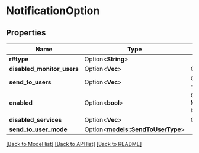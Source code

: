 # NotificationOption

## Properties

Name | Type | Description | Notes
------------ | ------------- | ------------- | -------------
**r#type** | Option<**String**> |  | [optional]
**disabled_monitor_users** | Option<**Vec<String>**> | Gets or sets user Ids to not monitor (it's opt out). | [optional]
**send_to_users** | Option<**Vec<String>**> | Gets or sets user Ids to send to (if SendToUserMode == Custom). | [optional]
**enabled** | Option<**bool**> | Gets or sets a value indicating whether this MediaBrowser.Model.Notifications.NotificationOption is enabled. | [optional]
**disabled_services** | Option<**Vec<String>**> | Gets or sets the disabled services. | [optional]
**send_to_user_mode** | Option<[**models::SendToUserType**](SendToUserType.md)> |  | [optional]

[[Back to Model list]](../README.md#documentation-for-models) [[Back to API list]](../README.md#documentation-for-api-endpoints) [[Back to README]](../README.md)


